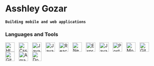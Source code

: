 # Asshley Gozar
**`Building mobile and web applications`**

### Languages and Tools

<img align="left"  alt="Html" width="30px" style="padding-right:10px;" src="https://cdn.jsdelivr.net/gh/devicons/devicon@latest/icons/html5/html5-original.svg" />         
<img align="left"  alt="Css" width="30px" style="padding-right:10px;" src="https://cdn.jsdelivr.net/gh/devicons/devicon@latest/icons/css3/css3-original.svg" />          
<img align="left"  alt="Javascript" width="30px" style="padding-right:10px;" src="https://cdn.jsdelivr.net/gh/devicons/devicon@latest/icons/javascript/javascript-original.svg" />
<img align="left"  alt="Javascript" width="30px" style="padding-right:10px;" src="https://cdn.jsdelivr.net/gh/devicons/devicon@latest/icons/nodejs/nodejs-original.svg" />          
<img align="left"  alt="React" width="30px" style="padding-right:10px;" src="https://cdn.jsdelivr.net/gh/devicons/devicon@latest/icons/react/react-original.svg" />
<img  align="left" alt="NextJs" width="30px" style="padding-right:10px" src="https://cdn.jsdelivr.net/gh/devicons/devicon@latest/icons/nextjs/nextjs-original.svg" />
<img  align="left" alt="ExpressJs" width="30px" style="padding-right:10px" src="https://cdn.jsdelivr.net/gh/devicons/devicon@latest/icons/express/express-original.svg" />
<img align="left"  alt="Java" width="30px" style="padding-right:10px;" src="https://cdn.jsdelivr.net/gh/devicons/devicon@latest/icons/java/java-original.svg" />
<img align="left"  alt="Postgresql" width="30px" style="padding-right:10px;" src="https://cdn.jsdelivr.net/gh/devicons/devicon@latest/icons/postgresql/postgresql-original-wordmark.svg" />
<img align="left"  alt="Mongodb" width="30px" style="padding-right:10px;" src="https://cdn.jsdelivr.net/gh/devicons/devicon@latest/icons/mongodb/mongodb-original.svg" />
<img align="left"  alt="Git" width="30px" style="padding-right:10px;" src="https://cdn.jsdelivr.net/gh/devicons/devicon@latest/icons/git/git-original.svg" />
<img align="left"  alt="Github" width="30px" style="padding-right:10px;" src="https://cdn.jsdelivr.net/gh/devicons/devicon@latest/icons/github/github-original.svg" />
<img align="left"  alt="Amazon Web Service" width="30px" style="padding-right:10px;" src="https://cdn.jsdelivr.net/gh/devicons/devicon@latest/icons/amazonwebservices/amazonwebservices-original-wordmark.svg" />
<img align="left"  alt="Docker" width="30px" style="padding-right:10px;" src="https://cdn.jsdelivr.net/gh/devicons/devicon@latest/icons/docker/docker-original.svg" />
          
          
          
          
                    
          
          
          
                    

          

          